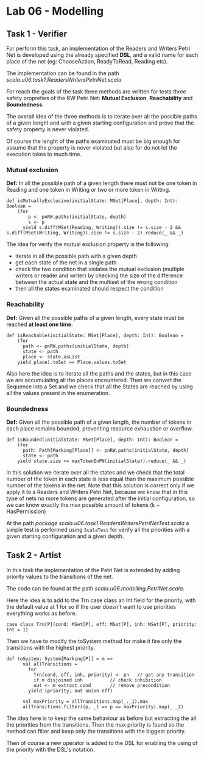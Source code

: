 # Lab 06 - Modelling
## Task 1 - Verifier

For perform this task, an implementation of the Readers and Writers Petri Net is developed using the already specified **DSL**, and a valid name for each place of the net (eg: ChooseAction, ReadyToRead, Reading etc).

The implementation can be found in the path *scala.u06.task1.ReadersWritersPetriNet.scala*

For reach the goals of the task three methods are written for tests three safety propreties of the RW Petri Net: **Mutual Exclusion**, **Reachability** and **Boundedness**.

The overall idea of the three methods is to iterate over all the possible paths of a given lenght and with a given starting configuration and prove that the safety property is never violated.

Of course the lenght of the paths examinated must be big enough for assume that the property is never violated but also for do not let the execution takes to much time.

### Mutual exclusion

**Def:** In all the possible path of a given length there must not be one token in Reading and one token in Writing or two or more token in Writing.

```
def isMutuallyExclusive(initialState: MSet[Place], depth: Int): Boolean =
    (for
        p <- pnRW.paths(initialState, depth)
        s <- p
      yield s.diff(MSet(Reading, Writing)).size != s.size - 2 && s.diff(MSet(Writing, Writing)).size != s.size - 2).reduce(_ && _)
```

The idea for verify the mutual exclusion property is the following:
- iterate in all the possible path with a given depth
- get each state of the net in a single path
- check the two condition that violates the mutual exclusion (multiple writers or reader and writer) by checking the size of the difference between the actual state and the multiset of the wrong condition
- then all the states examinated should respect the condition

### Reachability

  **Def:** Given all the possible paths of a given length, every state must be reached **at least one time**.
```
def isReachable(initialState: MSet[Place], depth: Int): Boolean =
    (for
      path <- pnRW.paths(initialState, depth)
      state <- path
      place <- state.asList
    yield place).toSet == Place.values.toSet
```

Also here the idea is to iterate all the paths and the states, but in this case we are accumulating all the places encountered. Then we convert the Sequence into a Set and we check that all the States are reached by using all the values present in the enumeration.

### Boundedness

**Def:** Given all the possible path of a given length, the number of tokens in each place remains bounded, preventing resource exhaustion or overflow.

```
def isBounded(initialState: MSet[Place], depth: Int): Boolean =
    (for
      path: Path[Marking[Place]] <- pnRW.paths(initialState, depth)
      state <- path
    yield state.size <= maxTokenInPN(initialState)).reduce(_ && _)
```

In this solution we iterate over all the states and we check that the total number of the token in each state is less equal than the maximum possible number of the tokens in the net. Note that this solution is correct only if we apply it to a Readers and Writers Petri Net, because we know that in this type of nets no more tokens are generated after the initial configuration, so we can know exactly the max possible amount of tokens (k + HasPermission)

At the path *package scala.u06.task1.ReadersWritersPetriNetTest.scala* a simple test is performed using `ScalaTest` for verify all the priorities with a given starting configuration and a given depth.

## Task 2 - Artist

In this task the implementation of the Petri Net is extended by adding priority values to the transitions of the net.

The code can be found at the path *scala.u06.modelling.PetriNet.scala*.

Here the idea is to add to the Trn case class an Int field for the priority, with the default value at 1 for so if the user doesn't want to use priorities everything works as before.

```
case class Trn[P](cond: MSet[P], eff: MSet[P], inh: MSet[P], priority: Int = 1)
```

Then we have to modify the toSystem method for make it fire only the transitions with the highest priority.

```
def toSystem: System[Marking[P]] = m =>
      val allTransitions =
        for
          Trn(cond, eff, inh, priority) <- pn   // get any transition
          if m disjoined inh          // check inhibition
          out <- m extract cond       // remove precondition
        yield (priority, out union eff)

      val maxPriority = allTransitions.map(_._1).max
      allTransitions.filter((p, _) => p == maxPriority).map(_._2)
```

The idea here is to keep the same behaviour as before but extracting the all the priorities from the transitions. Then the max priority is found so the method can filter and keep only the transitions with the biggest priority. 

Then of course a new operator is added to the DSL for enabling the using of the priority with the DSL's notation.
